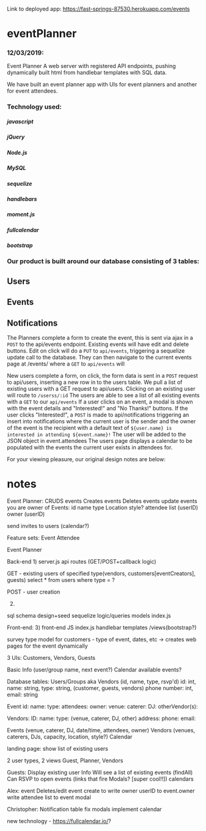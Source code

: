 Link to deployed app: https://fast-springs-87530.herokuapp.com/events

# eventPlanner

### 12/03/2019:

Event Planner
A web server with registered API endpoints, pushing dynamically built html from handlebar templates with SQL data.

We have built an event planner app with UIs for event planners and another for event attendees.

### Technology used:
##### javascript
##### jQuery
##### Node.js
##### MySQL
##### sequelize
##### handlebars
##### moment.js
##### fullcalendar
##### bootstrap

### Our product is built around our database consisting of 3 tables:
## Users
## Events
## Notifications

The Planners complete a form to create the event, this is sent via ajax in a `POST` to the api/events endpoint. Existing events will have edit and delete buttons.
Edit on click will do a `PUT` to `api/events`, triggering a sequelize update call to the database.
They can then navigate to the current events page at /events/ where a `GET` to `api/events` will

New users complete a form, on click, the form data is sent in a `POST` request to api/users, inserting a new row in to the users table.
We pull a list of existing users with a GET request to api/users.
Clicking on an existing user will route to `/userss/:id`
The users are able to see a list of all existing events with a `GET` to our `api/events`
If a user clicks on an event, a modal is shown with the event details and "Interested!" and "No Thanks!" buttons. If the user clicks "Interested!", a `POST` is made to api/notifications triggering an insert into notifications where the current user is the sender and the owner of the event is the recipient with a default text of `${user.name} is interested in attending ${event.name}!`
The user will be added to the JSON object in event.attendees
The users page displays a calendar to be populated with the events the current user exists in attendees for.

For your viewing pleasure, our original design notes are below:
# notes
Event Planner:
CRUDS events
Creates events
Deletes events
update events you are owner of
Events:
	id
	name
	type
	Location
	style?
	attendee list (userID)
	owner (userID)

send invites to users (calendar?)

Feature sets:
Event Attendee

Event Planner


Back-end
1)
server.js
api routes (GET/POST+callback logic)

GET - existing users of specified type(vendors, customers[eventCreators], guests)
select * from users where type = ?

POST - user creation

2)
sql schema design+seed
sequelize logic/queries
models
index.js

Front-end:
3)
front-end JS
index.js
handlebar templates /views(bootstrap?)



survey type model for customers - type of event, dates, etc
	-> creates web pages for the event dynamically

3 UIs: Customers, Vendors, Guests

Basic Info (user/group name, next event?)
Calendar
available events?

Database tables:
Users/Groups aka Vendors (id, name, type, rsvp'd)
id: int,
name: string,
type: string, (customer, guests, vendors)
phone number: int,
email: string

Event
id:
name:
type:
attendees:
owner:
venue:
caterer:
DJ:
otherVendor(s):

Vendors:
ID:
name:
type: (venue, caterer, DJ, other)
address:
phone:
email:

Events (venue, caterer, DJ, date/time, attendees, owner)
Vendors (venues, caterers, DJs, capacity, location, style?)
Calendar

landing page:
show list of existing users


2 user types, 2 views
Guest, Planner, Vendors

Guests:
Display existing user Info
Will see a list of existing events (findAll)
Can RSVP to open events (links that fire Modals? [super cool!!])
calendars

Alex:
event Deletes/edit
event create to write owner userID to event.owner
write attendee list to event modal

Christopher:
Notification table
fix modals
implement calendar

new technology - https://fullcalendar.io/?
